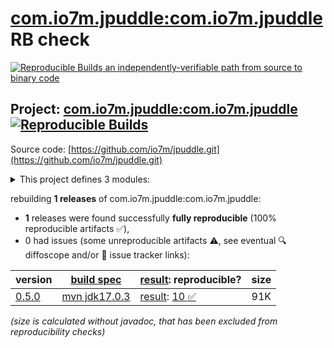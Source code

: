 [com.io7m.jpuddle:com.io7m.jpuddle](https://central.sonatype.com/artifact/com.io7m.jpuddle/com.io7m.jpuddle/versions) RB check
=======

[![Reproducible Builds](https://reproducible-builds.org/images/logos/rb.svg) an independently-verifiable path from source to binary code](https://reproducible-builds.org/)

## Project: [com.io7m.jpuddle:com.io7m.jpuddle](https://central.sonatype.com/artifact/com.io7m.jpuddle/com.io7m.jpuddle/versions) [![Reproducible Builds](https://img.shields.io/endpoint?url=https://raw.githubusercontent.com/jvm-repo-rebuild/reproducible-central/master/content/com/io7m/jpuddle/badge.json)](https://github.com/jvm-repo-rebuild/reproducible-central/blob/master/content/com/io7m/jpuddle/README.md)

Source code: [https://github.com/io7m/jpuddle.git](https://github.com/io7m/jpuddle.git)

<details><summary>This project defines 3 modules:</summary>

* [com.io7m.jpuddle:com.io7m.jpuddle](https://central.sonatype.com/artifact/com.io7m.jpuddle/com.io7m.jpuddle/0.5.0)
* [com.io7m.jpuddle:com.io7m.jpuddle.core](https://central.sonatype.com/artifact/com.io7m.jpuddle/com.io7m.jpuddle.core/0.5.0)
* [com.io7m.jpuddle:com.io7m.jpuddle.documentation](https://central.sonatype.com/artifact/com.io7m.jpuddle/com.io7m.jpuddle.documentation/0.5.0)
</details>

rebuilding **1 releases** of com.io7m.jpuddle:com.io7m.jpuddle:
- **1** releases were found successfully **fully reproducible** (100% reproducible artifacts :white_check_mark:),
- 0 had issues (some unreproducible artifacts :warning:, see eventual :mag: diffoscope and/or :memo: issue tracker links):

| version | [build spec](/BUILDSPEC.md) | [result](https://reproducible-builds.org/docs/jvm/): reproducible? | size |
| -- | --------- | ------ | -- |
| [0.5.0](https://central.sonatype.com/artifact/com.io7m.jpuddle/com.io7m.jpuddle/0.5.0/pom) | [mvn jdk17.0.3](com.io7m.jpuddle-0.5.0.buildspec) | [result](com.io7m.jpuddle-0.5.0.buildinfo): [10 :white_check_mark: ](com.io7m.jpuddle-0.5.0.buildcompare) | 91K |

<i>(size is calculated without javadoc, that has been excluded from reproducibility checks)</i>
